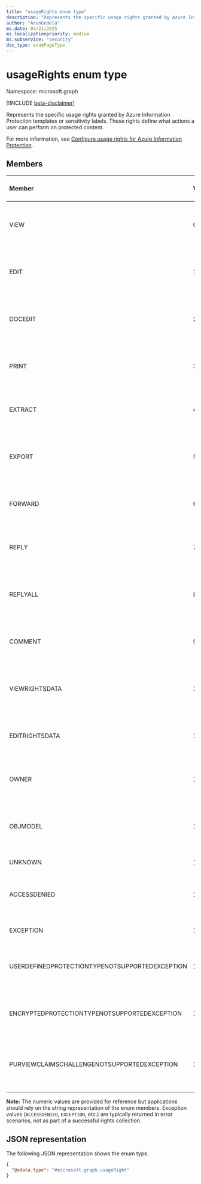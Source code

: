 ```yaml
---
title: "usageRights enum type"
description: "Represents the specific usage rights granted by Azure Information Protection templates or sensitivity labels."
author: "ArunGedela"
ms.date: 04/21/2025
ms.localizationpriority: medium
ms.subservice: "security"
doc_type: enumPageType
---
```


# usageRights enum type

Namespace: microsoft.graph

[!INCLUDE [beta-disclaimer](../../includes/beta-disclaimer.md)]

Represents the specific usage rights granted by Azure Information Protection templates or sensitivity labels. These rights define what actions a user can perform on protected content.

For more information, see [Configure usage rights for Azure Information Protection](/azure/information-protection/configure-usage-rights).

## Members

| Member      | Value | Description                                                                                   | Common roles mapping |
| :---------- | :---- | :-------------------------------------------------------------------------------------------- | :------------------- |
| VIEW        | 0     | Allows the user to open and read the protected content. Required for almost all other rights. | All                  |
| EDIT        | 1     | Allows the user to modify the content. Implies VIEW.                                          | Reviewer, Co-Author, Co-Owner, Owner |
| DOCEDIT     | 2     | Allows the user to modify the content (often synonymous with EDIT). Implies VIEW.             | Reviewer, Co-Author, Co-Owner, Owner |
| PRINT       | 3     | Allows the user to print the content. Implies VIEW.                                           | Reviewer, Co-Author, Co-Owner, Owner |
| EXTRACT     | 4     | Allows the user to copy content from the protected document. Implies VIEW.                    | Co-Author, Co-Owner, Owner |
| EXPORT      | 5     | Allows the user to save the content in an unprotected format or remove protection. Implies EDIT and EXTRACT. | Co-Owner, Owner    |
| FORWARD     | 6     | Allows the user to forward protected email. Implies REPLY and REPLYALL.                      | Co-Author, Co-Owner, Owner |
| REPLY       | 7     | Allows the user to reply to protected email.                                                  | Reviewer, Co-Author, Co-Owner, Owner |
| REPLYALL    | 8     | Allows the user to reply-all to protected email. Implies REPLY.                               | Reviewer, Co-Author, Co-Owner, Owner |
| COMMENT     | 9     | Allows the user to add comments to the content (specific to certain applications).            | Reviewer, Co-Author, Co-Owner, Owner |
| VIEWRIGHTSDATA | 10   | Allows the user to view the permissions applied to the content. Implies VIEW.                 | All                  |
| EDITRIGHTSDATA | 11   | Allows the user to change the permissions applied to the content. Implies VIEWRIGHTSDATA.    | Co-Owner, Owner    |
| OWNER       | 12    | Grants the user all rights, including the ability to change permissions.                      | Owner                |
| OBJMODEL    | 13    | Allows programmatic access to the content (for example, via application add-ins). Implies VIEW.      | All                  |
| UNKNOWN     | 14    | An unknown or unsupported right.                                                              | N/A                  |
| ACCESSDENIED| 15    | Indicates the user was explicitly denied access (typically returned as an error, not a right).| N/A                  |
| EXCEPTION   | 16    | Indicates an error occurred while retrieving rights.                                          | N/A                  |
| USERDEFINEDPROTECTIONTYPENOTSUPPORTEDEXCEPTION | 17 | Error: Rights check failed because the label uses user-defined permissions (UDP). | N/A                  |
| ENCRYPTEDPROTECTIONTYPENOTSUPPORTEDEXCEPTION   | 18 | Error: Rights check failed because the label uses unsupported encryption (for example, DKE). | N/A                  |
| PURVIEWCLAIMSCHALLENGENOTSUPPORTEDEXCEPTION    | 19 | Error: Rights check requires Conditional Access claims challenge, not supported by the caller. | N/A                  |

**Note:** The numeric values are provided for reference but applications should rely on the string representation of the enum members. Exception values (`ACCESSDENIED`, `EXCEPTION`, etc.) are typically returned in error scenarios, not as part of a successful rights collection.

## JSON representation

The following JSON representation shows the enum type.
<!-- {
  "blockType": "resource",
  "@odata.type": "microsoft.graph.usageRight"
} -->
```json
{
  "@odata.type": "#microsoft.graph.usageRight"
}
```
